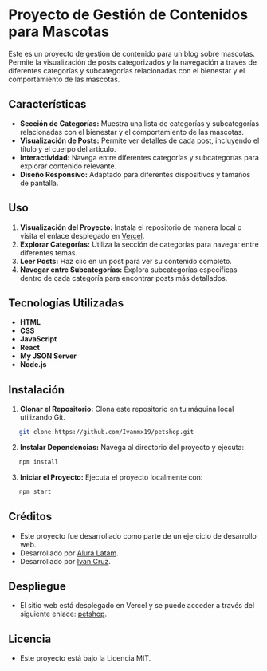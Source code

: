 # Proyecto de Gestión de Contenidos para Mascotas

Este es un proyecto de gestión de contenido para un blog sobre mascotas. Permite la visualización de posts categorizados y la navegación a través de diferentes categorías y subcategorías relacionadas con el bienestar y el comportamiento de las mascotas.

## Características

- **Sección de Categorías:** Muestra una lista de categorías y subcategorías relacionadas con el bienestar y el comportamiento de las mascotas.
- **Visualización de Posts:** Permite ver detalles de cada post, incluyendo el título y el cuerpo del artículo.
- **Interactividad:** Navega entre diferentes categorías y subcategorías para explorar contenido relevante.
- **Diseño Responsivo:** Adaptado para diferentes dispositivos y tamaños de pantalla.

## Uso

1. **Visualización del Proyecto:** Instala el repositorio de manera local o visita el enlace desplegado en [Vercel](https://petshop-kappa-ten.vercel.app/).
2. **Explorar Categorías:** Utiliza la sección de categorías para navegar entre diferentes temas.
3. **Leer Posts:** Haz clic en un post para ver su contenido completo.
4. **Navegar entre Subcategorías:** Explora subcategorías específicas dentro de cada categoría para encontrar posts más detallados.

## Tecnologías Utilizadas

- **HTML**
- **CSS**
- **JavaScript**
- **React**
- **My JSON Server**
- **Node.js**

## Instalación

1. **Clonar el Repositorio:** Clona este repositorio en tu máquina local utilizando Git.
```bash
   git clone https://github.com/Ivanmx19/petshop.git
```
2. **Instalar Dependencias:** Navega al directorio del proyecto y ejecuta:
```bash
   npm install
```
3. **Iniciar el Proyecto:** Ejecuta el proyecto localmente con:
```bash
   npm start
```

## Créditos
- Este proyecto fue desarrollado como parte de un ejercicio de desarrollo web.
- Desarrollado por [Alura Latam](https://www.linkedin.com/company/alura-latam/).
- Desarrollado por [Ivan Cruz](https://www.linkedin.com/in/ivan-cruz-1906mx/).

## Despliegue

- El sitio web está desplegado en Vercel y se puede acceder a través del siguiente enlace: [petshop](https://petshop-kappa-ten.vercel.app/).

## Licencia
- Este proyecto está bajo la Licencia MIT.

